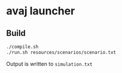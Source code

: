 # avaj launcher

## Build

```sh
./compile.sh
./run.sh resources/scenarios/scenario.txt
```

Output is written to `simulation.txt`
